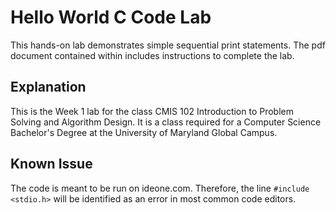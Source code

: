 # Hello World C Code Lab
This hands-on lab demonstrates simple sequential print statements. The pdf document contained within includes instructions to complete the lab.

## Explanation
This is the Week 1 lab for the class CMIS 102 Introduction to Problem Solving and Algorithm Design.  It is a class required for a Computer Science Bachelor's Degree at the University of Maryland Global Campus.

## Known Issue
The code is meant to be run on ideone.com.  Therefore, the line `#include <stdio.h>` will be identified as an error in most common code editors.
